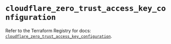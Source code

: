# `cloudflare_zero_trust_access_key_configuration`

Refer to the Terraform Registry for docs: [`cloudflare_zero_trust_access_key_configuration`](https://registry.terraform.io/providers/cloudflare/cloudflare/5.3.0/docs/resources/zero_trust_access_key_configuration).
